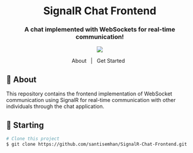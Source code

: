 <div align="center">
  <h1>SignalR Chat Frontend</h1>
  <h3>A chat implemented with WebSockets for real-time communication!</h3>
</div>

<p align="center">
  <img src="https://img.shields.io/badge/Angular-DD0031?style=for-the-badge&logo=angular&logoColor=white" />
</p>


<p align="center">
  <a>About</a> &#xa0; | &#xa0;
  <a>Get Started</a>  &#xa0;
</p>

## :dart: About ##
This repository contains the frontend implementation of WebSocket communication using SignalR for real-time communication with other individuals through the chat application.
 

## :checkered_flag: Starting ##

```bash
# Clone this project
$ git clone https://github.com/santisemhan/SignalR-Chat-Frontend.git
```
<br/>

